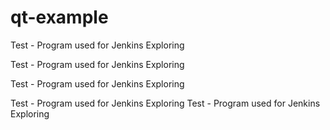 # qt-example
Test - Program used for Jenkins Exploring 

Test - Program used for Jenkins Exploring 

Test - Program used for Jenkins Exploring 

Test - Program used for Jenkins Exploring 
Test - Program used for Jenkins Exploring 
